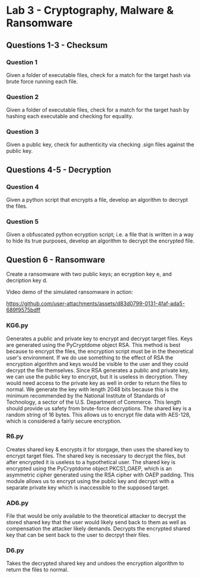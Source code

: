 # Lab 3 - Cryptography, Malware & Ransomware


## Questions 1-3 - Checksum

### Question 1
Given a folder of executable files, check for a match for the target hash via brute force running each file.


### Question 2
Given a folder of executable files, check for a match for the target hash by hashing each executable and checking for equality.


### Question 3
Given a public key, check for authenticity via checking .sign files against the public key.

## Questions 4-5 - Decryption

### Question 4
Given a python script that encrypts a file, develop an algorithm to decrypt the files.

### Question 5
Given a obfuscated python ecryption script; i.e. a file that is written in a way to hide its true purposes, develop an algorithm to decrypt the encrypted file.


## Question 6 - Ransomware
Create a ransomware with two public keys; an ecryption key e, and decription key d. 
 
Video demo of the simulated ransomware in action:

https://github.com/user-attachments/assets/d83d0799-0131-4faf-ada5-689f9575bdff



### KG6.py
Generates a public and private key to encrypt and decrypt target files. Keys are generated using the PyCryptdome object RSA. This method is best because to encrypt the files, the encryption script must be in the theoretical user's environment. If we do use something to the effect of RSA the encryption algorithm and keys would be visible to the user and they could decrypt the file themselves. Since RSA generates a public and private key, we can use the public key to encrypt, but it is useless in decryption. They would need access to the private key as well in order to return the files to normal. We generate the key with length 2048 bits because this is the minimum recommended by the National Institute of Standards of Technology, a sector of the U.S. Department of Commerce. This length should provide us safety from brute-force decryptions. The shared key is a random string of 16 bytes. This allows us to encrypt file data with AES-128, which is considered a fairly secure encryption.

### R6.py
Creates shared key & encrypts it for storgage, then uses the shared key to encrypt target files. The shared key is necessary to decrypt the files, but after encrypted it is useless to a hypothetical user. The shared key is encrypted using the PyCryptdome object PKCS1_OAEP, which is an asymmetric cipher generated using the RSA cipher with OAEP padding. This module allows us to encrypt using the public key and decrypt with a separate private key which is inaccessible to the supposed target. 


### AD6.py
File that would be only available to the theoretical attacker to decrypt the stored shared key that the user would likely send back to them as well as compensation the attacker likely demands. Decrypts the encrypted shared key that can be sent back to the user to decrpyt their files.

### D6.py
Takes the decrypted shared key and undoes the encryption algorithm to return the files to normal.

